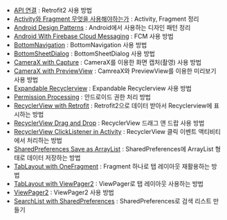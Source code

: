 - [API 연결](https://github.com/OhGyong/Android_Study/tree/master/API%20%EC%97%B0%EA%B2%B0) : Retrofit2 사용 방법 <br/>
- [Activity와 Fragment 무엇을 사용해야하는가](https://github.com/OhGyong/Android_Study/tree/master/Activity%EC%99%80%20Fragment%20%EB%AC%B4%EC%97%87%EC%9D%84%20%EC%82%AC%EC%9A%A9%ED%95%B4%EC%95%BC%20%ED%95%98%EB%8A%94%EA%B0%80) : Activity, Fragment 정리 <br/>
- [Android Design Patterns](https://github.com/OhGyong/Android_Study/tree/master/Android%20Design%20Patterns) : Android에서 사용하는 디자인 패턴 정리 <br/>
- [Android With Firebase Cloud Messaging](https://github.com/OhGyong/Android_Study/tree/master/Android%20With%20Firebase%20Cloud%20Messaging) : FCM 사용 방법 <br/>
- [BottomNavigation](https://github.com/OhGyong/Android_Study/tree/master/BottomNaviagtion) : BottomNavigation 사용 방법<br/>
- [BottomSheetDialog](https://github.com/OhGyong/Android_Study/tree/master/BottomSheetDialog) : BottomSheetDialog 사용 방법<br/>
- [CameraX with Capture](https://github.com/OhGyong/Android_Study/tree/master/CameraXwithCapture) : CameraX를 이용한 화면 캡처(촬영) 사용 방법<br/>
- [CameraX with PreviewView](https://github.com/OhGyong/Android_Study/tree/master/CameraXwithPreviewView) : CamreaX와 PreviewView를 이용한 미리보기 사용 방법<br/>
- [Expandable Recyclerview](https://github.com/OhGyong/Android_Study/tree/master/ExpandableRecyclerView) : Expandable Recyclerview 사용 방법<br/>
- [Permission Processing](https://github.com/OhGyong/Android_Study/tree/master/PermissionProcessing) : 안드로이드 권한 처리 방법<br/>
- [RecyclerView with Retrofit](https://github.com/OhGyong/Android_Study/tree/master/RecyclerView%20with%20Retrofit%20(MVVM)) : Retrofit2으로 데이터 받아서 Recyclerview에 표시하는 방법<br/>
- [RecyclerView Drag and Drop](https://github.com/OhGyong/Android_Study/tree/master/RecyclerViewDragAndDrop) : RecyclerView 드래그 앤 드랍 사용 방법<br/>
- [RecyclerView ClickListener in Activity](https://github.com/OhGyong/Android_Study/tree/master/RecyclerviewClickListenerInActivity) : RecyclerView 클릭 이벤트 액티비티에서 처리하는 방법<br/>
- [SharedPreferences Save as ArrayList](https://github.com/OhGyong/Android_Study/tree/master/SharedPreferences%20Save%20as%20ArrayList) : SharedPreferences에 ArrayList 형태로 데이터 저장하는 방법<br/>
- [TabLayout with OneFragment](https://github.com/OhGyong/Android_Study/tree/master/TabLayoutWithOneFragment) : Fragment 하나로 탭 레이아웃 재활용하는 방법<br/>
- [TabLayout with ViewPager2](https://github.com/OhGyong/Android_Study/tree/master/TabLayoutWithViewPager) : ViewPager로 탭 레이아웃 사용하는 방법<br/>
- [ViewPager2](https://github.com/OhGyong/Android_Study/tree/master/ViewPager2) : ViewPager2 사용 방법<br/>
- [SearchList with SharedPreferences](https://github.com/OhGyong/Android_Study/tree/master/SearchList%20with%20SharedPreferences) : SharedPreferences로 검색 리스트 만들기
